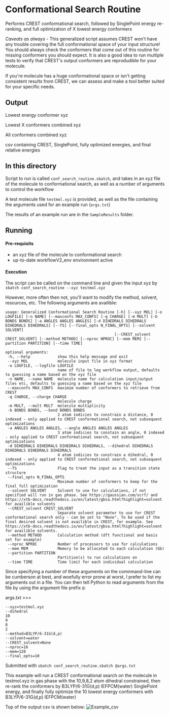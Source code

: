 # Conformational Search Routine

Performs CREST conformational search, followed by SinglePoint energy re-ranking, and full optimization of X lowest energy conformers

*Caveats as always* - This generalized script assumes CREST won't have any trouble covering the full conformational space of your input structure! You should always check the conformers that come out of this routine for missing conformers you should expect. It is also a good idea to run multiple tests to verify that CREST's output conformers are reprodudible for your molecule. 

If you're molecule has a huge conformational space or isn't getting consistent results from CREST, we can assess and make a tool better suited for your specific needs.

## Output
Lowest energy conformer xyz

Lowest X conformers combined xyz

All conformers combined xyz

csv containing CREST, SinglePoint, fully optimized energies, and final relative energies



## In this directory
Script to run is called `conf_search_routine.sbatch`, and takes in an xyz file of the molecule to conformational search, as well as a number of arguments to control the workflow

A test molecule file `testmol.xyz` is provided, as well as the file containing the arguments used for an example run (`args.txt`)

The results of an example run are in the `SampleResults` folder. 

## Running

#### Pre-requisits
  - an xyz file of the molecule to conformational search
  - up-to-date workflowV2_env environment active
 
 #### Execution
 The script can be called on the command line and given the input xyz by `sbatch conf_search_routine --xyz testmol.xyz`
 
 
 However, more often then not, you'll want to modify the method, solvent, resources, etc. The following arguments are availible:
 
 ```
 usage: Generalized Conformational Search Routine [-h] [--xyz MOL] [-o LOGFILE] [-n NAME] [--maxconfs MAX_CONFS] [-q CHARGE] [-m MULT] [-b BONDS BONDS] [-a ANGLES ANGLES ANGLES] [-d DIHEDRALS DIHEDRALS DIHEDRALS DIHEDRALS] [--TS] [--final_opts N_FINAL_OPTS] [--solvent SOLVENT]
                                                 [--CREST_solvent CREST_SOLVENT] [--method METHOD] [--nproc NPROC] [--mem MEM] [--partition PARTITION] [--time TIME]

optional arguments:
  -h, --help            show this help message and exit
  --xyz MOL             molecule input file in xyz format
  -o LOGFILE, --logfile LOGFILE
                        name of file to log workflow output, defaults to guessing a name based on the xyz file
  -n NAME, --name NAME  molecule name for calculation input/output files etc, defaults to guessing a name based on the xyz file
  --maxconfs MAX_CONFS  maximim number of conformers to retrieve from CREST
  -q CHARGE, --charge CHARGE
                        molecule charge
  -m MULT, --mult MULT  molecule multiplicity
  -b BONDS BONDS, --bond BONDS BONDS
                        2 atom indicies to constrain a distance, 0 indexed - only applied to CREST conformational search, not subsequent optimizations
  -a ANGLES ANGLES ANGLES, --angle ANGLES ANGLES ANGLES
                        3 atom indicies to constain an angle, 0 indexed - only applied to CREST conformational search, not subsequent optimizations
  -d DIHEDRALS DIHEDRALS DIHEDRALS DIHEDRALS, --dihedral DIHEDRALS DIHEDRALS DIHEDRALS DIHEDRALS
                        4 atom indicies to constrain a dihedral, 0 indexed - only applied to CREST conformational search, not subsequent optimizations
  --TS                  Flag to treat the input as a transition state structure
  --final_opts N_FINAL_OPTS
                        Maximum number of conformers to keep for the final full optimization
  --solvent SOLVENT     Solvent to use for calculations, if not specified will run in gas phase. See https://gaussian.com/scrf/ and https://xtb-docs.readthedocs.io/en/latest/gbsa.html?highlight=solvent for availible solvents
  --CREST_solvent CREST_SOLVENT
                        Separate solvent parameter to use for CREST conformational search only - can be set to "None". To be used if the final desired solvent is not availible in CREST, for example. See https://xtb-docs.readthedocs.io/en/latest/gbsa.html?highlight=solvent for availible solvents.
  --method METHOD       Calculation method (dft functional and basis set for example)
  --nproc NPROC         Number of processors to use for calculations
  --mem MEM             Memory to be allocated to each calculation (Gb)
  --partition PARTITION
                        Partition(s) to run calculations on
  --time TIME           Time limit for each individual calculation
```

Since specifying a number of these arguments on the comnmand-line can be cumberson at best, and woefully error prone at worst, I prefer to list my arguments out in a file. You can then tell Python to read arguments from the file by using the argument file prefix `@`:


args.txt >>>
```
--xyz=testmol.xyz
--dihedral
10
9
8
2
--method=B3LYP/6-31G(d,p)
--solvent=water
--CREST_solvent=None
--nproc=16
--mem=120
--final_opts=10
```

Submitted with
`sbatch conf_search_routine.sbatch @args.txt`

This example will run a CREST conformational search on the molecule in testmol.xyz in gas phase with the 10,9,8,2 atom dihedral constrained, then re-rank the conformers by B3LYP/6-31G(d,p) IEFPCM(water) SinglePoint energy, and finally fully optimize the 10 lowest energy conformers with B3LYP/6-31G(d,p) IEFPCM(water)

Top of the output csv is shown below:
![Example_csv](example_csv.png)



